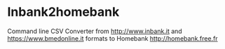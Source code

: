 # Inbank2homebank
Command line CSV Converter from http://www.inbank.it and https://www.bmedonline.it formats to Homebank http://homebank.free.fr
